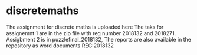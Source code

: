 # discretemaths
The assignment for discrete maths is uploaded here
The taks for assignemnt 1 are in the zip file with reg number 2018132 and 2018271.
Assigbment 2 is in puzzlefinal_2018132,
The reports are also available in the repository as word documents
REG:2018132
